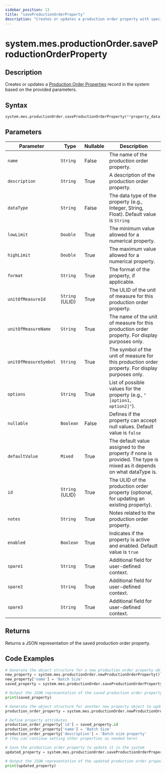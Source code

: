 ```yaml
---
sidebar_position: 13
title: "saveProductionOrderProperty"
description: "Creates or updates a production order property with specified parameters."
---
```


# system.mes.productionOrder.saveProductionOrderProperty

## Description

Creates or updates a [Production Order Properties](../../data-model/production-order-model/production-order-property) record in the system based on the provided parameters.

## Syntax

```python
system.mes.productionOrder.saveProductionOrderProperty(**property_data)
```

## Parameters

| Parameter             | Type            | Nullable | Description                                                                                                          |
|-----------------------|-----------------|----------|----------------------------------------------------------------------------------------------------------------------|
| `name`                | `String`        | False    | The name of the production order property.                                                                           |
| `description`         | `String`        | True     | A description of the production order property.                                                                      |
| `dataType`            | `String`        | False    | The data type of the property (e.g., Integer, String, Float). Default value is `String`                              |
| `lowLimit`            | `Double`        | True     | The minimum value allowed for a numerical property.                                                                  |
| `highLimit`           | `Double`        | True     | The maximum value allowed for a numerical property.                                                                  |
| `format`              | `String`        | True     | The format of the property, if applicable.                                                                           |
| `unitOfMeasureId`     | `String` (ULID) | True     | The ULID of the unit of measure for this production order property.                                                  |
| `unitOfMeasureName`   | `String`        | True     | The name of the unit of measure for this production order property. For display purposes only.                       |
| `unitOfMeasureSymbol` | `String`        | True     | The symbol of the unit of measure for this production order property. For display purposes only.                     |
| `options`             | `String`        | True     | List of possible values for the property (e.g., `"[option1, option2]"`).                                             |
| `nullable`            | `Boolean`       | False    | Defines if the property can accept null values. Default value is `false`                                             |
| `defaultValue`        | `Mixed`         | True     | The default value assigned to the property if none is provided. The type is mixed as it depends on what dataType is. |
| `id`                  | `String` (ULID) | True     | The ULID of the production order property (optional, for updating an existing property).                             |
| `notes`               | `String`        | True     | Notes related to the production order property.                                                                      |
| `enabled`             | `Boolean`       | True     | Indicates if the property is active and enabled. Default value is `true`                                             |
| `spare1`              | `String`        | True     | Additional field for user-defined context.                                                                           |
| `spare2`              | `String`        | True     | Additional field for user-defined context.                                                                           |
| `spare3`              | `String`        | True     | Additional field for user-defined context.                                                                           |

## Returns

Returns a JSON representation of the saved production order property.

## Code Examples

```python
# Generate the object structure for a new production order property object, set the name and save it
new_property = system.mes.productionOrder.newProductionOrderProperty()
new_property['name'] = 'Batch Size'
saved_property = system.mes.productionOrder.saveProductionOrderProperty(**new_property)

# Output the JSON representation of the saved production order property
print(saved_property)

# Generate the object structure for another new property object to update the previous property
production_order_property = system.mes.productionOrder.newProductionOrderProperty()

# Define property attributes
production_order_property['id'] = saved_property.id
production_order_property['name'] = 'Batch Size'
production_order_property['description'] = 'Batch size property'
# (You can continue setting other properties as needed here)

# Save the production order property to update it in the system
updated_property = system.mes.productionOrder.saveProductionOrderProperty(**production_order_property)

# Output the JSON representation of the updated production order property
print(updated_property)
```
